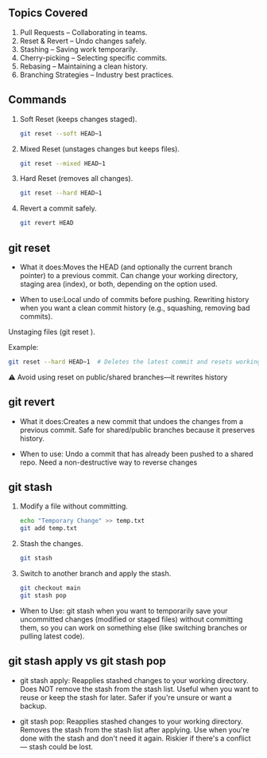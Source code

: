 ## **Topics Covered**  
1. Pull Requests – Collaborating in teams.  
2. Reset & Revert – Undo changes safely.  
3. Stashing – Saving work temporarily.  
4. Cherry-picking – Selecting specific commits.  
5. Rebasing – Maintaining a clean history.  
6. Branching Strategies – Industry best practices.  


## Commands

1. Soft Reset (keeps changes staged).  
   ```bash
   git reset --soft HEAD~1
   ```  
2. Mixed Reset (unstages changes but keeps files).  
   ```bash
   git reset --mixed HEAD~1
   ```  
3. Hard Reset (removes all changes).  
   ```bash
   git reset --hard HEAD~1
   ```  
4. Revert a commit safely.  
   ```bash
   git revert HEAD

## git reset 

- What it does:Moves the HEAD (and optionally the current branch pointer) to a previous commit.
               Can change your working directory, staging area (index), or both, depending on the option used.

- When to use:Local undo of commits before pushing.
              Rewriting history when you want a clean commit history (e.g., squashing, removing bad commits).

Unstaging files (git reset <file>).

Example:
```bash
git reset --hard HEAD~1  # Deletes the latest commit and resets working directory
```
⚠️ Avoid using reset on public/shared branches—it rewrites history

## git revert

- What it does:Creates a new commit that undoes the changes from a previous commit.
               Safe for shared/public branches because it preserves history.

- When to use: Undo a commit that has already been pushed to a shared repo.
               Need a non-destructive way to reverse changes

## git stash

1. Modify a file without committing.  
   ```bash
   echo "Temporary Change" >> temp.txt
   git add temp.txt
   ```  
2. Stash the changes.  
   ```bash
   git stash
   ```  
3. Switch to another branch and apply the stash.  
   ```bash
   git checkout main
   git stash pop

- When to Use: git stash when you want to temporarily save your uncommitted changes (modified or staged files) without committing them, so you can work on something else (like switching branches or pulling latest code).


## git stash apply vs git stash pop

- git stash apply: Reapplies stashed changes to your working directory.
                   Does NOT remove the stash from the stash list.
                   Useful when you want to reuse or keep the stash for later.
                   Safer if you're unsure or want a backup.

- git stash pop: Reapplies stashed changes to your working directory.
                 Removes the stash from the stash list after applying.
                 Use when you're done with the stash and don't need it again.
                 Riskier if there's a conflict — stash could be lost.   
